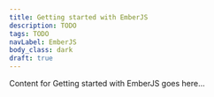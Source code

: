 ```yaml
---
title: Getting started with EmberJS
description: TODO
tags: TODO
navLabel: EmberJS
body_class: dark
draft: true
---
```

Content for Getting started with EmberJS goes here...